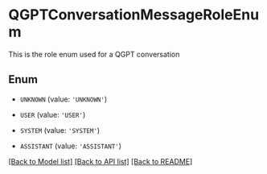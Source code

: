 # QGPTConversationMessageRoleEnum

This is the role enum used for a QGPT conversation

## Enum

* `UNKNOWN` (value: `'UNKNOWN'`)

* `USER` (value: `'USER'`)

* `SYSTEM` (value: `'SYSTEM'`)

* `ASSISTANT` (value: `'ASSISTANT'`)

[[Back to Model list]](../README.md#documentation-for-models) [[Back to API list]](../README.md#documentation-for-api-endpoints) [[Back to README]](../README.md)


